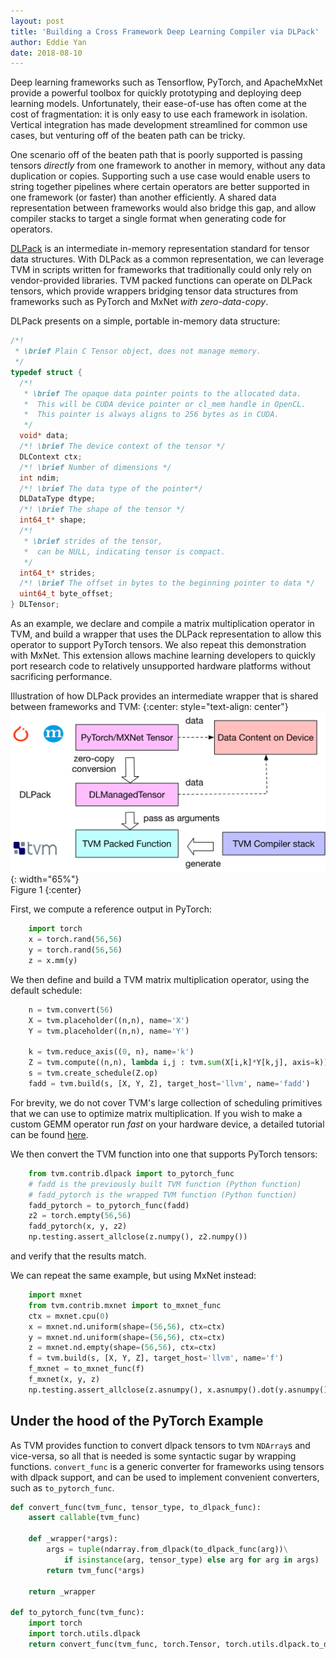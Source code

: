 ```yaml
---
layout: post
title: 'Building a Cross Framework Deep Learning Compiler via DLPack'
author: Eddie Yan
date: 2018-08-10
---
```


Deep learning frameworks such as Tensorflow, PyTorch, and ApacheMxNet provide a
powerful toolbox for quickly prototyping and deploying deep learning models.
Unfortunately, their ease-of-use has often come at the cost of fragmentation: it
is only easy to use each framework in isolation. Vertical integration has made
development streamlined for common use cases, but venturing off of the beaten
path can be tricky.

One scenario off of the beaten path that is poorly supported is passing tensors
_directly_ from one framework to another in memory, without any data duplication
or copies. Supporting such a use case would enable users to string together
pipelines where certain operators are better supported in one framework (or
faster) than another efficiently. A shared data representation between
frameworks would also bridge this gap, and allow compiler stacks to target a
single format when generating code for operators.

[DLPack](https://github.com/dmlc/dlpack) is an intermediate in-memory
representation standard for tensor data structures. With DLPack as a common
representation, we can leverage TVM in scripts written for frameworks that
traditionally could only rely on vendor-provided libraries. TVM packed functions
can operate on DLPack tensors, which provide wrappers bridging tensor data
structures from frameworks such as PyTorch and MxNet _with zero-data-copy_.

DLPack presents on a simple, portable in-memory data structure:
```c
/*!
 * \brief Plain C Tensor object, does not manage memory.
 */
typedef struct {
  /*!
   * \brief The opaque data pointer points to the allocated data.
   *  This will be CUDA device pointer or cl_mem handle in OpenCL.
   *  This pointer is always aligns to 256 bytes as in CUDA.
   */
  void* data;
  /*! \brief The device context of the tensor */
  DLContext ctx;
  /*! \brief Number of dimensions */
  int ndim;
  /*! \brief The data type of the pointer*/
  DLDataType dtype;
  /*! \brief The shape of the tensor */
  int64_t* shape;
  /*!
   * \brief strides of the tensor,
   *  can be NULL, indicating tensor is compact.
   */
  int64_t* strides;
  /*! \brief The offset in bytes to the beginning pointer to data */
  uint64_t byte_offset;
} DLTensor;
```


As an example, we declare and compile a matrix multiplication operator in TVM,
and build a wrapper that uses the DLPack representation to allow this operator
to support PyTorch tensors. We also repeat this demonstration with MxNet. This
extension allows machine learning developers to quickly port research code to
relatively unsupported hardware platforms without sacrificing performance.


Illustration of how DLPack provides an intermediate wrapper that is shared
between frameworks and TVM:
{:center: style="text-align: center"}
![image](/images/pytorch-dlpack/dlpack.png){: width="65%"}<br />
Figure 1
{:center}

First, we compute a reference output in PyTorch:
```python
    import torch
    x = torch.rand(56,56)
    y = torch.rand(56,56)
    z = x.mm(y)
```

We then define and build a TVM matrix multiplication operator, using the default
schedule:
```python
    n = tvm.convert(56)
    X = tvm.placeholder((n,n), name='X')
    Y = tvm.placeholder((n,n), name='Y')

    k = tvm.reduce_axis((0, n), name='k')
    Z = tvm.compute((n,n), lambda i,j : tvm.sum(X[i,k]*Y[k,j], axis=k))
    s = tvm.create_schedule(Z.op)
    fadd = tvm.build(s, [X, Y, Z], target_host='llvm', name='fadd')
```
For brevity, we do not cover TVM's large collection of scheduling primitives
that we can use to optimize matrix multiplication. If you wish to make a custom
GEMM operator run _fast_ on your hardware device, a detailed tutorial can be
found [here](https://docs.tvm.ai/tutorials/optimize/opt_gemm.html).

We then convert the TVM function into one that supports PyTorch tensors:
```python
    from tvm.contrib.dlpack import to_pytorch_func
    # fadd is the previously built TVM function (Python function)
    # fadd_pytorch is the wrapped TVM function (Python function)
    fadd_pytorch = to_pytorch_func(fadd)
    z2 = torch.empty(56,56)
    fadd_pytorch(x, y, z2)
    np.testing.assert_allclose(z.numpy(), z2.numpy())
```
and verify that the results match.

We can repeat the same example, but using MxNet instead:
```python
    import mxnet
    from tvm.contrib.mxnet import to_mxnet_func
    ctx = mxnet.cpu(0)
    x = mxnet.nd.uniform(shape=(56,56), ctx=ctx)
    y = mxnet.nd.uniform(shape=(56,56), ctx=ctx)
    z = mxnet.nd.empty(shape=(56,56), ctx=ctx)
    f = tvm.build(s, [X, Y, Z], target_host='llvm', name='f')
    f_mxnet = to_mxnet_func(f)
    f_mxnet(x, y, z)
    np.testing.assert_allclose(z.asnumpy(), x.asnumpy().dot(y.asnumpy()))
```


Under the hood of the PyTorch Example
-------------------------------------
As TVM provides function to convert dlpack tensors to tvm `NDArray`s and
vice-versa, so all that is needed is some syntactic sugar by wrapping functions.
`convert_func` is a generic converter for frameworks using tensors with dlpack
support, and can be used to implement convenient converters, such as
`to_pytorch_func`.

```python
def convert_func(tvm_func, tensor_type, to_dlpack_func):
    assert callable(tvm_func)

    def _wrapper(*args):
        args = tuple(ndarray.from_dlpack(to_dlpack_func(arg))\
            if isinstance(arg, tensor_type) else arg for arg in args)
        return tvm_func(*args)

    return _wrapper

def to_pytorch_func(tvm_func):
    import torch
    import torch.utils.dlpack
    return convert_func(tvm_func, torch.Tensor, torch.utils.dlpack.to_dlpack)
```

